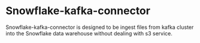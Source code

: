 # Snowflake-kafka-connector
Snowflake-kafka-connector is designed to be ingest files from kafka cluster into the Snowflake data warehouse without dealing with s3 service.
